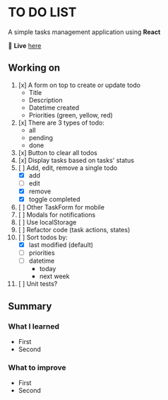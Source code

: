 # TO DO LIST

A simple tasks management application using **React**

🔗 **Live** [here](https://phuc1nguyen.github.io/react-to-do-list/)

## Working on

1. [x] A form on top to create or update todo
    * Title
    * Description
    * Datetime created
    * Priorities (green, yellow, red)
2. [x] There are 3 types of todo:
    * all
    * pending
    * done
3. [x] Button to clear all todos
4. [x] Display tasks based on tasks' status
4. [ ] Add, edit, remove a single todo
    * [x] add
    * [ ] edit
    * [x] remove
    * [x] toggle completed
5. [ ] Other TaskForm for mobile
6. [ ] Modals for notifications
6. [ ] Use localStorage
7. [ ] Refactor code (task actions, states)
8. [ ] Sort todos by:
    * [x] last modified (default)
    * [ ] priorities
    * [ ] datetime
        * today
        * next week
9. [ ] Unit tests?

## Summary

### What I learned

* First
* Second

### What to improve

* First
* Second